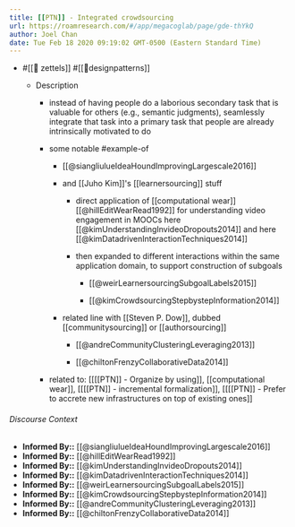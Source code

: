 ```yaml
---
title: [[PTN]] - Integrated crowdsourcing
url: https://roamresearch.com/#/app/megacoglab/page/gde-thYkQ
author: Joel Chan
date: Tue Feb 18 2020 09:19:02 GMT-0500 (Eastern Standard Time)
---
```


- #[[🌲 zettels]] #[[🔨designpatterns]]

    - Description

        - instead of having people do a laborious secondary task that is valuable for others (e.g., semantic judgments), seamlessly integrate that task into a primary task that people are already intrinsically motivated to do

        - some notable #example-of

            - [[@siangliulueIdeaHoundImprovingLargescale2016]]

            - and [[Juho Kim]]'s [[learnersourcing]] stuff

                - direct application of [[computational wear]] [[@hillEditWearRead1992]] for understanding video engagement in MOOCs here [[@kimUnderstandingInvideoDropouts2014]] and here [[@kimDatadrivenInteractionTechniques2014]]

                - then expanded to different interactions within the same application domain, to support construction of subgoals

                    - [[@weirLearnersourcingSubgoalLabels2015]]

                    - [[@kimCrowdsourcingStepbystepInformation2014]]

            - related line with [[Steven P. Dow]], dubbed [[communitysourcing]] or [[authorsourcing]]

                - [[@andreCommunityClusteringLeveraging2013]]

                - [[@chiltonFrenzyCollaborativeData2014]]

        - related to: [[[[PTN]] - Organize by using]], [[computational wear]], [[[[PTN]] - incremental formalization]], [[[[PTN]] - Prefer to accrete new infrastructures on top of existing ones]]

###### Discourse Context

- **Informed By::** [[@siangliulueIdeaHoundImprovingLargescale2016]]
- **Informed By::** [[@hillEditWearRead1992]]
- **Informed By::** [[@kimUnderstandingInvideoDropouts2014]]
- **Informed By::** [[@kimDatadrivenInteractionTechniques2014]]
- **Informed By::** [[@weirLearnersourcingSubgoalLabels2015]]
- **Informed By::** [[@kimCrowdsourcingStepbystepInformation2014]]
- **Informed By::** [[@andreCommunityClusteringLeveraging2013]]
- **Informed By::** [[@chiltonFrenzyCollaborativeData2014]]
